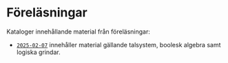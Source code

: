 # Föreläsningar

Kataloger innehållande material från föreläsningar:
* [`2025-02-07`](./2025-02-07/) innehåller material gällande talsystem, boolesk algebra samt logiska grindar.